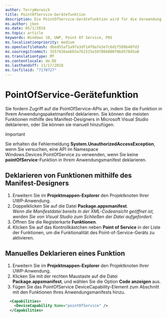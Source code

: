 ```yaml
---
author: TerryWarwick
title: PointOfService-Gerätefunktion
description: Die PointOfService-Gerätefunktion wird für die Verwendung des Windows.Devices.PointOfService-Namespace benötigt.
ms.author: jken
ms.date: 05/1/2018
ms.topic: article
keywords: Windows 10, UWP, Point Of Service, POS
ms.localizationpriority: medium
ms.openlocfilehash: dbed55af1a9fa3df14f0a7e3e7c6d1f599b40fd3
ms.sourcegitcommit: 3257416aebb5a7b1515e107866806f8bd57845a8
ms.translationtype: MT
ms.contentlocale: de-DE
ms.lasthandoff: 11/17/2018
ms.locfileid: "7170727"
---
```

# <a name="pointofservice-device-capability"></a>PointOfService-Gerätefunktion
Sie fordern Zugriff auf die PointOfService-APIs an, indem Sie die Funktion in Ihrem Anwendungspaketmanifest deklarieren. Sie können die meisten Funktionen mithilfe des Manifest-Designers in Microsoft Visual Studio deklarieren, oder Sie können sie manuell hinzufügen.  

> [!Important]
> Sie erhalten die Fehlermeldung **System.UnauthorizedAccessException**, wenn Sie versuchen, eine API im Namespace Windows.Devices.PointOfService zu verwenden, wenn Sie keine **pointOfService**-Funktion in Ihrem Anwendungsmanifest deklarieren. 

## <a name="declare-capability-using-manifest-designer"></a>Deklarieren von Funktionen mithilfe des Manifest-Designers

1. Erweitern Sie im **Projektmappen-Explorer** den Projektknoten Ihrer UWP-Anwendung.
2. Doppelklicken Sie auf die Datei **Package.appxmanifest**.  
*Wenn die Manifestdatei bereits in der XML-Codeansicht geöffnet ist, werden Sie von Visual Studio zum Schließen der Datei aufgefordert.*
3. Öffnen Sie die Registerkarte **Funktionen**.
4. Klicken Sie auf das Kontrollkästchen neben **Point of Service** in der Liste der Funktionen, um die Funktionalität des Point-of-Service-Geräts zu aktivieren.


## <a name="declare-capability-manually"></a>Manuelles Deklarieren eines Funktion

1. Erweitern Sie im **Projektmappen-Explorer** den Projektknoten Ihrer UWP-Anwendung.
2. Klicken Sie mit der rechten Maustaste auf die Datei **Package.appxmanifest**, und wählen Sie die Option **Code anzeigen** aus.
3. Fügen Sie das PointOfService DeviceCapability-Element zum Abschnitt mit den Funktionen Ihres Anwendungsmanifests hinzu.  

```xml
  <Capabilities>
    <DeviceCapability Name="pointOfService" />
  </Capabilities>
   ```

